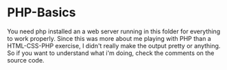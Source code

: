 # PHP-Basics
You need php installed an a web server running in this folder for everything to work properly. 
Since this was more about me playing with PHP than a HTML-CSS-PHP exercise, I didn't really make the output pretty or anything. So if you want to understand what i'm doing, check the comments on the source code.